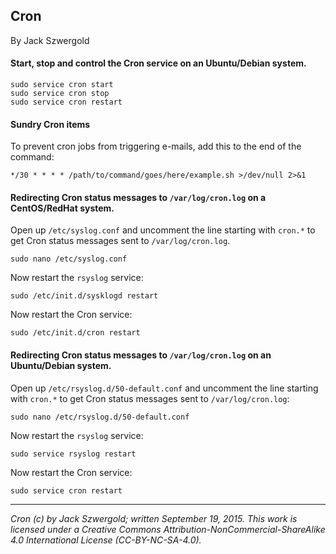 ## Cron

By Jack Szwergold

#### Start, stop and control the Cron service on an Ubuntu/Debian system.

	sudo service cron start
	sudo service cron stop
	sudo service cron restart

#### Sundry Cron items

To prevent cron jobs from triggering e-mails, add this to the end of the command:

    */30 * * * * /path/to/command/goes/here/example.sh >/dev/null 2>&1

#### Redirecting Cron status messages to `/var/log/cron.log` on a CentOS/RedHat system.

Open up `/etc/syslog.conf` and uncomment the line starting with `cron.*` to get Cron status messages sent to `/var/log/cron.log`.

	sudo nano /etc/syslog.conf

Now restart the `rsyslog` service:

	sudo /etc/init.d/sysklogd restart

Now restart the Cron service:

	sudo /etc/init.d/cron restart

#### Redirecting Cron status messages to `/var/log/cron.log` on an Ubuntu/Debian system.

Open up `/etc/rsyslog.d/50-default.conf` and uncomment the line starting with `cron.*` to get Cron status messages sent to `/var/log/cron.log`:

	sudo nano /etc/rsyslog.d/50-default.conf

Now restart the `rsyslog` service:

	sudo service rsyslog restart

Now restart the Cron service:

	sudo service cron restart

***

*Cron (c) by Jack Szwergold; written September 19, 2015. This work is licensed under a Creative Commons Attribution-NonCommercial-ShareAlike 4.0 International License (CC-BY-NC-SA-4.0).*